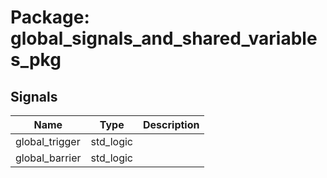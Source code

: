 # Package: global_signals_and_shared_variables_pkg
## Signals
| Name           | Type      | Description |
| -------------- | --------- | ----------- |
| global_trigger | std_logic |             |
| global_barrier | std_logic |             |
